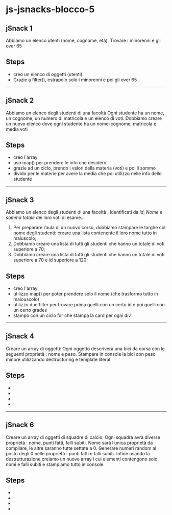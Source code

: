 # js-jsnacks-blocco-5

## jSnack 1 
Abbiamo un elenco utenti (nome, cognome, età).
Trovare i minorenni e gli over 65

## Steps
- creo un elenco di oggetti (utenti).
- Grazie a filter(), estrapolo solo i minorenni e poi gli over 65

---

## jSnack 2 
Abbiamo un elenco degli studenti di una facoltà
Ogni studente ha un nome, un cognome, un numero di matricola e un elenco di voti.
Dobbiamo creare un nuovo elenco dove ogni studente ha un nome-cognome, matricola e media voti

## Steps
- creo l'array
- uso map() per prendere le info che desidero
- grazie ad un ciclo, prendo i valori della materia (voti) e poi li sommo
- divido per le materie per avere la media che poi utilizzo nelle info dello studente

---

## jSnack 3 
Abbiamo un elenco degli studenti di una facoltà , identificati da _id_, _Nome_ e _somma totale_
dei loro voti di esame...
1. Per preparare l’aula di un nuovo corso, dobbiamo stampare le targhe col nome degli studenti: creare una lista contenente il loro nome tutto in maiuscolo;
2. Dobbiamo creare una lista di tutti gli studenti che hanno un totale di voti superiore a 70;
3. Dobbiamo creare una lista di tutti gli studenti che hanno un totale di voti superiore a 70 e id superiore a 120;

## Steps
- creo l'array
- utilizzo map() per poter prendere solo il nome (che trasformo tutto in maiouscolo)
- utilizzo due filter per trovare prima quelli con un certo id e poi quelli con un certo grades
- stampo con un ciclo for che stampa la card per ogni div

---

## jSnack 4 
Creare un array di oggetti:
Ogni oggetto descriverà una bici da corsa con le seguenti proprietà : nome e peso.
Stampare in console la bici con peso minore utilizzando destructuring e template literal

## Steps
- 
- 
- 
-

---

## jSnack 6 
Creare un array di oggetti di squadre di calcio. Ogni squadra avrà diverse proprietà : nome,
punti fatti, falli subiti.
Nome sarà l’unica proprietà da compilare, le altre saranno tutte settate a 0.
Generare numeri random al posto degli 0 nelle proprietà : punti fatti e falli subiti.
Infine usando la destrutturazione creiamo un nuovo array i cui elementi contengono solo nomi e
falli subiti e stampiamo tutto in console.

## Steps
- 
- 
- 
-
